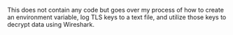This does not contain any code but goes over my process of how to create an environment variable, log TLS keys to a text file, and utilize those keys to decrypt data using Wireshark.
